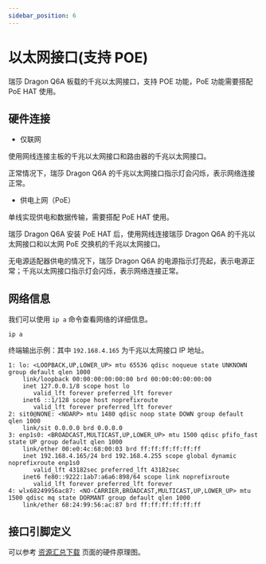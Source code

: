 ```yaml
---
sidebar_position: 6
---
```


# 以太网接口(支持 POE)

瑞莎 Dragon Q6A 板载的千兆以太网接口，支持 POE 功能，PoE 功能需要搭配 PoE HAT 使用。

## 硬件连接

- 仅联网

使用网线连接主板的千兆以太网接口和路由器的千兆以太网接口。

正常情况下，瑞莎 Dragon Q6A 的千兆以太网接口指示灯会闪烁，表示网络连接正常。

- 供电上网（PoE）

单线实现供电和数据传输，需要搭配 PoE HAT 使用。

瑞莎 Dragon Q6A 安装 PoE HAT 后，使用网线连接瑞莎 Dragon Q6A 的千兆以太网接口和以太网 PoE 交换机的千兆以太网接口。

无电源适配器供电的情况下，瑞莎 Dragon Q6A 的电源指示灯亮起，表示电源正常；千兆以太网接口指示灯会闪烁，表示网络连接正常。

## 网络信息

我们可以使用 `ip a` 命令查看网络的详细信息。

<NewCodeBlock tip="radxa@device$" type="device">

```
ip a
```

</NewCodeBlock>

终端输出示例：其中 `192.168.4.165` 为千兆以太网接口 IP 地址。

```
1: lo: <LOOPBACK,UP,LOWER_UP> mtu 65536 qdisc noqueue state UNKNOWN group default qlen 1000
    link/loopback 00:00:00:00:00:00 brd 00:00:00:00:00:00
    inet 127.0.0.1/8 scope host lo
       valid_lft forever preferred_lft forever
    inet6 ::1/128 scope host noprefixroute
       valid_lft forever preferred_lft forever
2: sit0@NONE: <NOARP> mtu 1480 qdisc noop state DOWN group default qlen 1000
    link/sit 0.0.0.0 brd 0.0.0.0
3: enp1s0: <BROADCAST,MULTICAST,UP,LOWER_UP> mtu 1500 qdisc pfifo_fast state UP group default qlen 1000
    link/ether 00:e0:4c:68:00:03 brd ff:ff:ff:ff:ff:ff
    inet 192.168.4.165/24 brd 192.168.4.255 scope global dynamic noprefixroute enp1s0
       valid_lft 43182sec preferred_lft 43182sec
    inet6 fe80::9222:1ab7:a6a6:898/64 scope link noprefixroute
       valid_lft forever preferred_lft forever
4: wlx68249956ac87: <NO-CARRIER,BROADCAST,MULTICAST,UP,LOWER_UP> mtu 1500 qdisc mq state DORMANT group default qlen 1000
    link/ether 68:24:99:56:ac:87 brd ff:ff:ff:ff:ff:ff
```

## 接口引脚定义

可以参考 [资源汇总下载](../download) 页面的硬件原理图。
